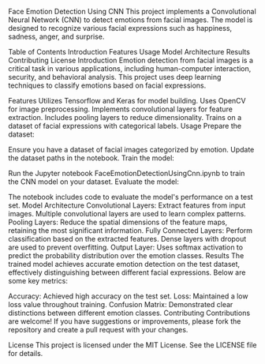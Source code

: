 Face Emotion Detection Using CNN
This project implements a Convolutional Neural Network (CNN) to detect emotions from facial images. The model is designed to recognize various facial expressions such as happiness, sadness, anger, and surprise.

Table of Contents
Introduction
Features
Usage
Model Architecture
Results
Contributing
License
Introduction
Emotion detection from facial images is a critical task in various applications, including human-computer interaction, security, and behavioral analysis. This project uses deep learning techniques to classify emotions based on facial expressions.

Features
Utilizes Tensorflow and Keras for model building.
Uses OpenCV for image preprocessing.
Implements convolutional layers for feature extraction.
Includes pooling layers to reduce dimensionality.
Trains on a dataset of facial expressions with categorical labels.
Usage
Prepare the dataset:

Ensure you have a dataset of facial images categorized by emotion.
Update the dataset paths in the notebook.
Train the model:

Run the Jupyter notebook FaceEmotionDetectionUsingCnn.ipynb to train the CNN model on your dataset.
Evaluate the model:

The notebook includes code to evaluate the model's performance on a test set.
Model Architecture
Convolutional Layers: Extract features from input images. Multiple convolutional layers are used to learn complex patterns.
Pooling Layers: Reduce the spatial dimensions of the feature maps, retaining the most significant information.
Fully Connected Layers: Perform classification based on the extracted features. Dense layers with dropout are used to prevent overfitting.
Output Layer: Uses softmax activation to predict the probability distribution over the emotion classes.
Results
The trained model achieves accurate emotion detection on the test dataset, effectively distinguishing between different facial expressions. Below are some key metrics:

Accuracy: Achieved high accuracy on the test set.
Loss: Maintained a low loss value throughout training.
Confusion Matrix: Demonstrated clear distinctions between different emotion classes.
Contributing
Contributions are welcome! If you have suggestions or improvements, please fork the repository and create a pull request with your changes.

License
This project is licensed under the MIT License. See the LICENSE file for details.
